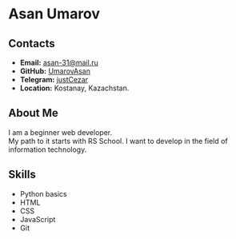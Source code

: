 # **Asan Umarov**

## **Contacts**
* **Email:** asan-31@mail.ru
* **GitHub:** [UmarovAsan](https://github.com/UmarovAsan)
* **Telegram:** [justCezar](https://t.me/justCezar)
* **Location:** Kostanay, Kazachstan.

## **About Me**
I am a beginner web developer.  
My path to it starts with RS School. I want to develop in the field of information technology.

## **Skills**
* Python basics
* HTML
* CSS
* JavaScript
* Git
